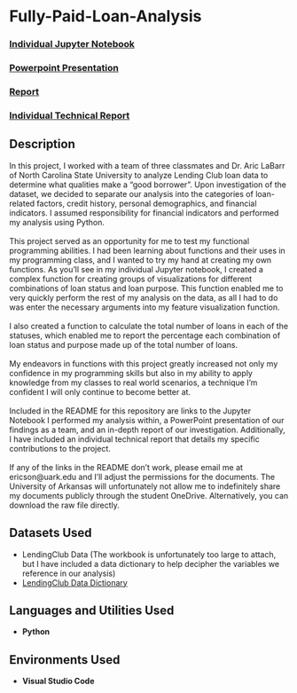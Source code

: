 # Fully-Paid-Loan-Analysis

 ### [Individual Jupyter Notebook](https://github.com/eericson2005/Fully-Paid-Loan-Analysis/blob/a753b0627baaad10a923ba80dbd7d109910560dc/Ethan's%20Code.ipynb)
 ### [Powerpoint Presentation](https://uark-my.sharepoint.com/:p:/g/personal/ericson_uark_edu/EXfXwTvR00ROkKV_5TE7I8IBeuB5zFNItXYDdvuJDNVQxA?e=Z72QKh)
 ### [Report](https://github.com/eericson2005/Fully-Paid-Loan-Analysis/blob/77e6477293456458dc8dc67a3b5365a46e605af3/DASC_1223H_TFP_Team2.pdf)
 ### [Individual Technical Report](https://github.com/eericson2005/Fully-Paid-Loan-Analysis/blob/a51041f5fc3d0dbe81c16490ef0248099d51583b/DASC_1223H_FTP_Technical_Report_EthanEricson.pdf)
 
<h2>Description</h2>
In this project, I worked with a team of three classmates and Dr. Aric LaBarr of North Carolina State University to analyze Lending Club loan data to determine what qualities make a “good borrower”. Upon investigation of the dataset, we decided to separate our analysis into the categories of loan-related factors, credit history, personal demographics, and financial indicators. I assumed responsibility for financial indicators and performed my analysis using Python. <br/>
<br/>
This project served as an opportunity for me to test my functional programming abilities. I had been learning about functions and their uses in my programming class, and I wanted to try my hand at creating my own functions. As you’ll see in my individual Jupyter notebook, I created a complex function for creating groups of visualizations for different combinations of loan status and loan purpose. This function enabled me to very quickly perform the rest of my analysis on the data, as all I had to do was enter the necessary arguments into my feature visualization function. <br/>
<br/>
I also created a function to calculate the total number of loans in each of the statuses, which enabled me to report the percentage each combination of loan status and purpose made up of the total number of loans. <br/>
<br/>
My endeavors in functions with this project greatly increased not only my confidence in my programming skills but also in my ability to apply knowledge from my classes to real world scenarios, a technique I’m confident I will only continue to become better at. <br/>
<br/>
Included in the README for this repository are links to the Jupyter Notebook I performed my analysis within, a PowerPoint presentation of our findings as a team, and an in-depth report of our investigation. Additionally, I have included an individual technical report that details my specific contributions to the project.<br/>
<br/>
If any of the links in the README don’t work, please email me at ericson@uark.edu and I’ll adjust the permissions for the documents. The University of Arkansas will unfortunately not allow me to indefinitely share my documents publicly through the student OneDrive. Alternatively, you can download the raw file directly. 

<h2>Datasets Used</h2>

- LendingClub Data (The workbook is unfortunately too large to attach, but I have included a data dictionary to help decipher the variables we reference in our analysis)
- [LendingClub Data Dictionary](https://uark-my.sharepoint.com/:x:/g/personal/ericson_uark_edu/Ech3E-auMTZPrQLJUEP8AdkB1NM8DTfv1kyu04g5-avxSA?e=RlCmLF)

<h2>Languages and Utilities Used</h2>

- <b>Python</b> 

<h2>Environments Used </h2>

- <b>Visual Studio Code</b>
